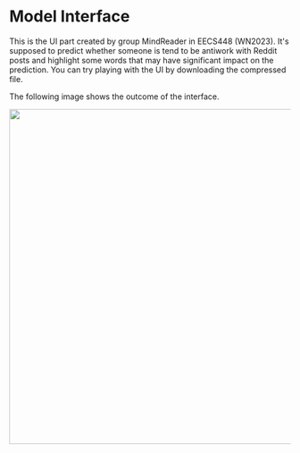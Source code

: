 # Model Interface

This is the UI part created by group MindReader in EECS448 (WN2023). It's supposed to predict whether someone is tend to be antiwork with Reddit posts and highlight some words that may have significant impact on the prediction. You can try playing with the UI by downloading the compressed file.

The following image shows the outcome of the interface. 

<div align=center>
<img src="https://github.com/nexuszhan/MindReader/blob/main/UI2.png" width="600px">
</div>
